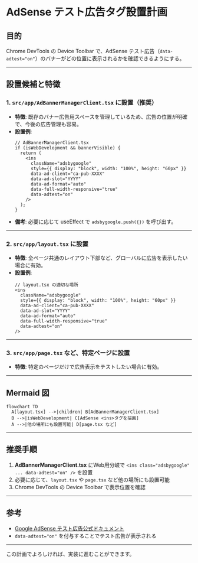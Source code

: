 # AdSense テスト広告タグ設置計画

## 目的
Chrome DevTools の Device Toolbar で、AdSense テスト広告（`data-adtest="on"`）のバナーがどの位置に表示されるかを確認できるようにする。

---

## 設置候補と特徴

### 1. `src/app/AdBannerManagerClient.tsx` に設置（推奨）

- **特徴**: 既存のバナー広告用スペースを管理しているため、広告の位置が明確で、今後の広告管理も容易。
- **設置例**:
  ```tsx
  // AdBannerManagerClient.tsx
  if (isWebDevelopment && bannerVisible) {
    return (
      <ins
        className="adsbygoogle"
        style={{ display: "block", width: "100%", height: "60px" }}
        data-ad-client="ca-pub-XXXX"
        data-ad-slot="YYYY"
        data-ad-format="auto"
        data-full-width-responsive="true"
        data-adtest="on"
      />
    );
  }
  ```
- **備考**: 必要に応じて useEffect で `adsbygoogle.push({})` を呼び出す。

---

### 2. `src/app/layout.tsx` に設置

- **特徴**: 全ページ共通のレイアウト下部など、グローバルに広告を表示したい場合に有効。
- **設置例**:
  ```tsx
  // layout.tsx の適切な場所
  <ins
    className="adsbygoogle"
    style={{ display: "block", width: "100%", height: "60px" }}
    data-ad-client="ca-pub-XXXX"
    data-ad-slot="YYYY"
    data-ad-format="auto"
    data-full-width-responsive="true"
    data-adtest="on"
  />
  ```

---

### 3. `src/app/page.tsx` など、特定ページに設置

- **特徴**: 特定のページだけで広告表示をテストしたい場合に有効。

---

## Mermaid 図

```mermaid
flowchart TD
  A[layout.tsx] -->|children| B[AdBannerManagerClient.tsx]
  B -->|isWebDevelopment| C[AdSense <ins>タグを描画]
  A -->|他の場所にも設置可能| D[page.tsx など]
```

---

## 推奨手順

1. **AdBannerManagerClient.tsx** にWeb用分岐で `<ins class="adsbygoogle" ... data-adtest="on" />` を設置
2. 必要に応じて、`layout.tsx` や `page.tsx` など他の場所にも設置可能
3. Chrome DevTools の Device Toolbar で表示位置を確認

---

## 参考

- [Google AdSense テスト広告公式ドキュメント](https://developers.google.com/adsense/management/adsense_test_ads?hl=ja)
- `data-adtest="on"` を付与することでテスト広告が表示される

---

この計画でよろしければ、実装に進むことができます。